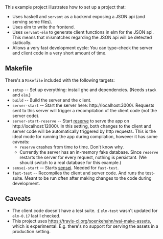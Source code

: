 This example project illustrates how to set up a project that:

- Uses haskell and `servant` as a backend exposing a JSON api
  (and serving some files).
- Uses elm to write the frontend.
- Uses `servant-elm` to generate client functions in elm for the JSON api.
  This means that mismatches regarding the JSON api will be detected statically.
- Allows a very fast development cycle: You can type-check the server and
  client code in a very short amount of time.

## Makefile

There's a `Makefile` included with the following targets:

- `setup` -- Set up everything: install ghc and dependencies. (Needs `stack` and
  `elm`.)
- `build` -- Build the server and the client.
- `server-start` -- Start the server here: http://localhost:3000/. Requests sent
  to this server will trigger a recompilation of the client code (not the server
  code).
- `server-start-reserve` -- Start [reserve](https://github.com/sol/reserve) to
	serve the app on http://localhost:12000/. In this setting, both changes to
  the client and server code will be automatically triggered by http requests.
  This is the ideal mode for running the app during compilation, however it has
  some caveats:
  - `reserve` crashes from time to time. Don't know why.
  - Currently the server has an in-memory fake database. Since `reserve`
    restarts the server for every request, nothing is persistant. (We should
    switch to a real database for this example.)
- `sensei-start` -- Starts [sensei](https://github.com/hspec/sensei). Needed for
  `fast-test`.
- `fast-test` -- Recompiles the client and server code. And runs the test-suite.
  Meant to be run often after making changes to the code during development.

## Caveats

- The client code doesn't have a test suite. :( `elm-test` wasn't updated for
  `elm-0.17` last I checked.
- This project uses https://travis-ci.org/soenkehahn/wai-make-assets, which is
  experimental. E.g. there's no support for serving the assets in a
	production setting.
